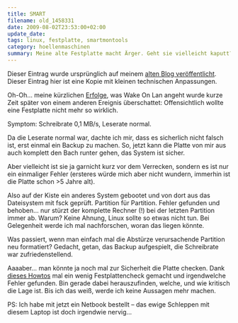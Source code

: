 ```yaml
---
title: SMART
filename: old_1458331
date: 2009-08-02T23:53:00+02:00
update_date:
tags: linux, festplatte, smartmontools
category: hoellenmaschinen
summary: Meine alte Festplatte macht Ärger. Geht sie vielleicht kaputt? Es gibt zum Glück Tools zum Testen.
---
```

Dieser Eintrag wurde ursprünglich auf meinem [alten Blog veröffentlicht](https://stu.blogger.de/stories/1458331/). Dieser Eintrag hier ist eine Kopie mit kleinen technischen Anpassungen.

Oh-Oh… meine kürzlichen [Erfolge](/blogposts/old_1456661), was Wake On Lan angeht wurde kurze Zeit später von einem anderen Ereignis überschattet: Offensichtlich wollte eine Festplatte nicht mehr so wirklich.

Symptom: Schreibrate 0,1 MB/s, Leserate normal.

Da die Leserate normal war, dachte ich mir, dass es sicherlich nicht falsch ist, erst einmal ein Backup zu machen. So, jetzt kann die Platte von mir aus auch komplett den Bach runter gehen, das System ist sicher.

Aber vielleicht ist sie ja garnicht kurz vor dem Verrecken, sondern es ist nur ein einmaliger Fehler (ersteres würde mich aber nicht wundern, immerhin ist die Platte schon >5 Jahre alt).

Also auf der Kiste ein anderes System gebootet und von dort aus das Dateisystem mit fsck geprüft. Partition für Partition. Fehler gefunden und behoben… nur stürzt der komplette Rechner (!) bei der letzten Partition immer ab. Warum? Keine Ahnung, Linux sollte so etwas nicht tun. Bei Gelegenheit werde ich mal nachforschen, woran das liegen könnte.

Was passiert, wenn man einfach mal die Abstürze verursachende Partition neu formatiert? Gedacht, getan, das Backup aufgespielt, die Schreibrate war zufriedenstellend.

Aaaaber… man könnte ja noch mal zur Sicherheit die Platte checken. Dank [dieses Howtos](http://www.mindfactory.de/forum/linux-mac/16919-festplattencheck-smartmontools.html) mal ein wenig Festplattencheck gemacht und irgendwelche Fehler gefunden. Bin gerade dabei herauszufinden, welche, und wie kritisch die Lage ist. Bis ich das weiß, werde ich keine Aussagen mehr machen.

PS: Ich habe mit jetzt ein Netbook bestellt – das ewige Schleppen mit diesem Laptop ist doch irgendwie nervig…
